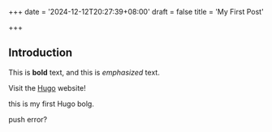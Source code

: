 +++
date = '2024-12-12T20:27:39+08:00'
draft = false
title = 'My First Post'

+++

## Introduction

This is **bold** text, and this is *emphasized* text.

Visit the [Hugo](https://gohugo.io) website!

this is my first Hugo bolg.

push error? 
